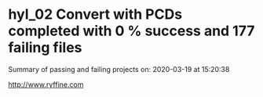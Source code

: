 # hyl_02 Convert with PCDs completed with 0 % success and 177 failing files

Summary of passing and failing projects on: 2020-03-19 at 15:20:38

http://www.ryffine.com
